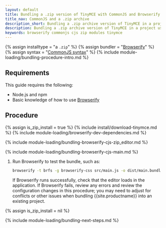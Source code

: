 ```yaml
---
layout: default
title: Bundling a .zip version of TinyMCE with CommonJS and Browserify
title_nav: CommonJS and a .zip archive
description_short: Bundling a .zip archive version of TinyMCE in a project using CommonJS and Browserify
description: Bundling a .zip archive version of TinyMCE in a project using CommonJS and Browserify
keywords: browserify commonjs cjs zip modules tinymce
---
```


{% assign installtype = "a `.zip`" %}
{% assign bundler = "[Browserify](https://browserify.org/)" %}
{% assign syntax = "[CommonJS syntax](http://www.commonjs.org/specs/modules/1.0/)" %}
{% include module-loading/bundling-procedure-intro.md %}

## Requirements

This guide requires the following:

- Node.js and npm
- Basic knowledge of how to use [Browserify](https://browserify.org/)

## Procedure

{% assign is_zip_install = true %}
{% include install/download-tinymce.md %}
{% include module-loading/browserify-dev-dependencies.md %}

{% include module-loading/bundling-browserify-cjs-zip_editor.md %}

{% include module-loading/bundling-browserify-cjs-main.md %}

1. Run Browserify to test the bundle, such as:

    ```sh
    browserify -t brfs -g browserify-css src/main.js -o dist/main.bundle.js
    ```

    If Browserify runs successfully, check that the editor loads in the application.
    If Browserify fails, review any errors and review the configuration changes in this procedure; you may need to adjust for conflicts or other issues when bundling {{site.productname}} into an existing project.

{% assign is_zip_install = nil %}

{% include module-loading/bundling-next-steps.md %}